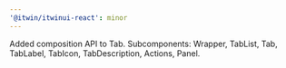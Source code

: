 ```yaml
---
'@itwin/itwinui-react': minor
---
```


Added composition API to Tab. Subcomponents: Wrapper, TabList, Tab, TabLabel, TabIcon, TabDescription, Actions, Panel.

